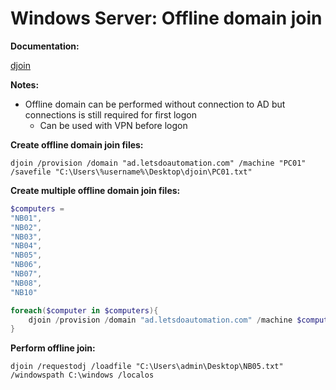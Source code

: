 # Windows Server: Offline domain join

<b>Documentation:</b>

[djoin](https://learn.microsoft.com/en-us/previous-versions/windows/it-pro/windows-server-2012-r2-and-2012/ff793312(v=ws.11))

<b>Notes:</b>

* Offline domain can be performed without connection to AD but connections is still required for first logon
  * Can be used with VPN before logon

<b>Create offline domain join files:</b>

```batch
djoin /provision /domain "ad.letsdoautomation.com" /machine "PC01" /savefile "C:\Users\%username%\Desktop\djoin\PC01.txt"
```

<b>Create multiple offline domain join files:</b>

```powershell
$computers =
"NB01",
"NB02",
"NB03",
"NB04",
"NB05",
"NB06",
"NB07",
"NB08",
"NB10"

foreach($computer in $computers){
    djoin /provision /domain "ad.letsdoautomation.com" /machine $computer /machineou "OU=NewComputers,DC=ad,DC=letsdoautomation,DC=com" /savefile "C:\Users\$($env:USERNAME)\Desktop\djoin\$($computer).txt"
}
```

<b>Perform offline join:</b>

```batch
djoin /requestodj /loadfile "C:\Users\admin\Desktop\NB05.txt" /windowspath C:\windows /localos
```
